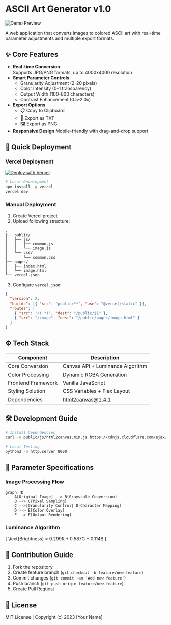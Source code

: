 # ASCII Art Generator v1.0

![Demo Preview](https://via.placeholder.com/800x400.png?text=ASCII+Art+Demo)

A web application that converts images to colored ASCII art with real-time parameter adjustments and multiple export formats.

## ✨ Core Features

- **Real-time Conversion**  
  Supports JPG/PNG formats, up to 4000x4000 resolution
- **Smart Parameter Controls**
  - Granularity Adjustment (2-20 pixels)
  - Color Intensity (0-1 transparency)
  - Output Width (100-800 characters)
  - Contrast Enhancement (0.5-2.0x)
- **Export Options**
  - 📋 Copy to Clipboard
  - 📄 Export as TXT
  - 🖼️ Export as PNG
- **Responsive Design**
  Mobile-friendly with drag-and-drop support

## 🚀 Quick Deployment

### Vercel Deployment
[![Deploy with Vercel](https://vercel.com/button)](https://vercel.com/new/clone?repository-url=YOUR_REPO_URL)

```bash
# Local Development
npm install -g vercel
vercel dev
```

### Manual Deployment
1. Create Vercel project
2. Upload following structure:
```
.
├── public/
│   ├── js/
│   │   ├── common.js
│   │   └── image.js
│   └── css/
│       └── common.css
├── pages/
│   ├── index.html
│   └── image.html
└── vercel.json
```

3. Configure `vercel.json`:
```json
{
  "version": 2,
  "builds": [{ "src": "public/**", "use": "@vercel/static" }],
  "routes": [
    { "src": "/(.*)", "dest": "/public/$1" },
    { "src": "/image", "dest": "/public/pages/image.html" }
  ]
}
```

## ⚙️ Tech Stack

| Component | Description |
|-------|-------|
| Core Conversion | Canvas API + Luminance Algorithm |
| Color Processing | Dynamic RGBA Generation |
| Frontend Framework | Vanilla JavaScript |
| Styling Solution | CSS Variables + Flex Layout |
| Dependencies | html2canvas@1.4.1 |

## 🛠️ Development Guide

```bash
# Install Dependencies
curl -o public/js/html2canvas.min.js https://cdnjs.cloudflare.com/ajax/libs/html2canvas/1.4.1/html2canvas.min.js

# Local Testing
python3 -m http.server 8000
```

## 📜 Parameter Specifications

### Image Processing Flow
```mermaid
graph TD
    A[Original Image] --> B(Grayscale Conversion)
    B --> C{Pixel Sampling}
    C -->|Granularity Control| D[Character Mapping]
    D --> E[Color Overlay]
    E --> F[Output Rendering]
```

### Luminance Algorithm
\[
\text{Brightness} = 0.299R + 0.587G + 0.114B
\]

## 🤝 Contribution Guide

1. Fork the repository
2. Create feature branch (`git checkout -b feature/new-feature`)
3. Commit changes (`git commit -am 'Add new feature'`)
4. Push branch (`git push origin feature/new-feature`)
5. Create Pull Request

## 📄 License
MIT License | Copyright (c) 2023 [Your Name]